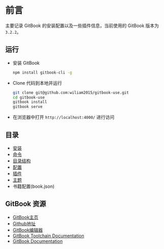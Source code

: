 # 前言

主要记录 GitBook 的安装配置以及一些插件信息，当前使用的 GitBook 版本为 `3.2.2`。

## 运行

* 安装 GitBook
  ```bash
  npm install gitbook-cli -g
  ```
* Clone 代码到本地并运行
  ```bash
  git clone git@github.com:wiliam2015/gitbook-use.git
  cd gitbook-use
  gitbook install
  gitbook serve
  ```
* 在浏览器中打开 `http://localhost:4000/` 进行访问

## 目录

* [安装](installation.md)
* [命令](commands.md)
* [目录结构](structure.md)
* [配置](settings.md)
* [插件](plugins.md)
* [主题](themes.md)
* 书籍配置\(book.json\)

## GitBook 资源

* [GitBook主页](https://www.gitbook.com/)
* [Github地址](https://github.com/GitbookIO/)
* [GitBook编辑器](https://www.gitbook.com/editor/osx)
* [GitBook Toolchain Documentation](http://toolchain.gitbook.com/)
* [GitBook Documentation](http://help.gitbook.com/)



